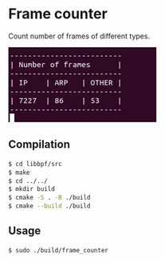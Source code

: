 # Frame counter

Count number of frames of different types.

![img.png](img/img.png)

## Compilation

```bash
$ cd libbpf/src
$ make
$ cd ../../
$ mkdir build
$ cmake -S . -B ./build
$ cmake --build ./build
```

## Usage

```bash
$ sudo ./build/frame_counter
```
